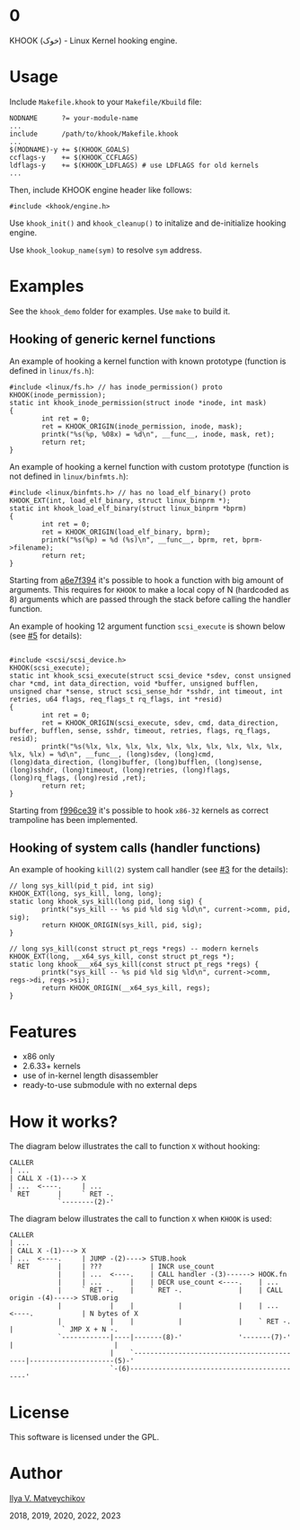 # 0

KHOOK (خوک) - Linux Kernel hooking engine.

# Usage

Include `Makefile.khook` to your `Makefile/Kbuild` file:
~~~
NODNAME      ?= your-module-name
...
include      /path/to/khook/Makefile.khook
...
$(MODNAME)-y += $(KHOOK_GOALS)
ccflags-y    += $(KHOOK_CCFLAGS)
ldflags-y    += $(KHOOK_LDFLAGS) # use LDFLAGS for old kernels
...
~~~

Then, include KHOOK engine header like follows:
~~~
#include <khook/engine.h>
~~~

Use `khook_init()` and `khook_cleanup()` to initalize and de-initialize hooking engine.

Use `khook_lookup_name(sym)` to resolve `sym` address.

# Examples

See the `khook_demo` folder for examples. Use `make` to build it.

## Hooking of generic kernel functions 

An example of hooking a kernel function with known prototype (function is defined in `linux/fs.h`):
~~~
#include <linux/fs.h> // has inode_permission() proto
KHOOK(inode_permission);
static int khook_inode_permission(struct inode *inode, int mask)
{
        int ret = 0;
        ret = KHOOK_ORIGIN(inode_permission, inode, mask);
        printk("%s(%p, %08x) = %d\n", __func__, inode, mask, ret);
        return ret;
}
~~~

An example of hooking a kernel function with custom prototype (function is not defined in `linux/binfmts.h`):
~~~
#include <linux/binfmts.h> // has no load_elf_binary() proto
KHOOK_EXT(int, load_elf_binary, struct linux_binprm *);
static int khook_load_elf_binary(struct linux_binprm *bprm)
{
        int ret = 0;
        ret = KHOOK_ORIGIN(load_elf_binary, bprm);
        printk("%s(%p) = %d (%s)\n", __func__, bprm, ret, bprm->filename);
        return ret;
}
~~~

Starting from [a6e7f394](https://github.com/milabs/khook/commit/a6e7f3945a4eebb811818f62bd2cf2ea50f609c0) it's possible to hook a function with big amount of arguments. This requires for `KHOOK` to make a local copy of N (hardcoded as 8) arguments which are passed through the stack before calling the handler function.

An example of hooking 12 argument function `scsi_execute` is shown below (see [#5](/../../issues/5) for details):

~~~

#include <scsi/scsi_device.h>
KHOOK(scsi_execute);
static int khook_scsi_execute(struct scsi_device *sdev, const unsigned char *cmd, int data_direction, void *buffer, unsigned bufflen, unsigned char *sense, struct scsi_sense_hdr *sshdr, int timeout, int retries, u64 flags, req_flags_t rq_flags, int *resid)
{
        int ret = 0;
        ret = KHOOK_ORIGIN(scsi_execute, sdev, cmd, data_direction, buffer, bufflen, sense, sshdr, timeout, retries, flags, rq_flags, resid);
        printk("%s(%lx, %lx, %lx, %lx, %lx, %lx, %lx, %lx, %lx, %lx, %lx, %lx) = %d\n", __func__, (long)sdev, (long)cmd, (long)data_direction, (long)buffer, (long)bufflen, (long)sense, (long)sshdr, (long)timeout, (long)retries, (long)flags, (long)rq_flags, (long)resid ,ret);
        return ret;
}

~~~

Starting from [f996ce39](https://github.com/milabs/khook/commit/f996ce39fbcb70ed3e6565808b2b76afe6b5e8ff) it's possible to hook `x86-32` kernels as correct trampoline has been implemented.

## Hooking of system calls (handler functions)

An example of hooking `kill(2)` system call handler (see [#3](/../../issues/3) for the details):
~~~
// long sys_kill(pid_t pid, int sig)
KHOOK_EXT(long, sys_kill, long, long);
static long khook_sys_kill(long pid, long sig) {
        printk("sys_kill -- %s pid %ld sig %ld\n", current->comm, pid, sig);
        return KHOOK_ORIGIN(sys_kill, pid, sig);
}

// long sys_kill(const struct pt_regs *regs) -- modern kernels
KHOOK_EXT(long, __x64_sys_kill, const struct pt_regs *);
static long khook___x64_sys_kill(const struct pt_regs *regs) {
        printk("sys_kill -- %s pid %ld sig %ld\n", current->comm, regs->di, regs->si);
        return KHOOK_ORIGIN(__x64_sys_kill, regs);
}
~~~

# Features

- x86 only
- 2.6.33+ kernels
- use of in-kernel length disassembler
- ready-to-use submodule with no external deps

# How it works?

The diagram below illustrates the call to function `X` without hooking:

~~~
CALLER
| ...
| CALL X -(1)---> X
| ...  <----.     | ...
` RET       |     ` RET -.
            `--------(2)-'
~~~

The diagram below illustrates the call to function `X` when `KHOOK` is used:

~~~
CALLER
| ...
| CALL X -(1)---> X
| ...  <----.     | JUMP -(2)----> STUB.hook
` RET       |     | ???            | INCR use_count
            |     | ...  <----.    | CALL handler -(3)------> HOOK.fn
            |     | ...       |    | DECR use_count <----.    | ...
            |     ` RET -.    |    ` RET -.              |    | CALL origin -(4)-----> STUB.orig
            |            |    |           |              |    | ...  <----.            | N bytes of X
            |            |    |           |              |    ` RET -.    |            ` JMP X + N -.
            `------------|----|-------(8)-'              '-------(7)-'    |                         |
                         |    `-------------------------------------------|---------------------(5)-'
                         `-(6)--------------------------------------------'
~~~

# License

This software is licensed under the GPL.

# Author

[Ilya V. Matveychikov](https://github.com/milabs)

2018, 2019, 2020, 2022, 2023
